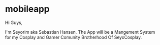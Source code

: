 # mobileapp
Hi Guys,

I'm Seyorim aka Sebastian Hansen. 
The App will be a Mangement System for my Cosplay and Gamer Comunity Brotherhood Of SeyoCosplay.
